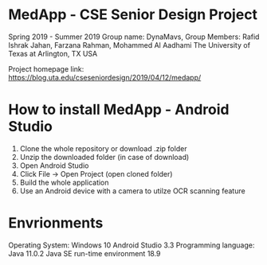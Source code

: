 # MedApp - CSE Senior Design Project
Spring 2019 - Summer 2019
Group name: DynaMavs, Group Members: Rafid Ishrak Jahan, Farzana Rahman, Mohammed Al Aadhami
The University of Texas at Arlington, TX USA

Project homepage link: https://blog.uta.edu/cseseniordesign/2019/04/12/medapp/

# How to install MedApp - Android Studio
1. Clone the whole repository or download .zip folder
2. Unzip the downloaded folder (in case of download)
3. Open Android Studio
4. Click File -> Open Project (open cloned folder)
5. Build the whole application
6. Use an Android device with a camera to utilze OCR scanning feature



# Envrionments
Operating System: Windows 10
Android Studio 3.3
Programming language: Java 11.0.2
Java SE run-time environment 18.9
